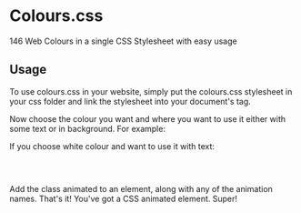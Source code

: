 <h1>Colours.css</h1>

146 Web Colours in a single CSS Stylesheet with easy usage

<h2>Usage</h2>

To use colours.css in your website, simply put the colours.css stylesheet in your css folder and link the stylesheet into your document's  <head> tag. 

 <head>
 <link rel="stylesheet" href="colours.css">
 </head>

Now choose the colour you want and where you want to use it either with some text or in background. 
For example:

If you choose white colour and want to use it with text:
<pre>
 <code>
 </code>
</pre>

Add the class animated to an element, along with any of the animation names. That's it! You've got a CSS animated element. Super!
